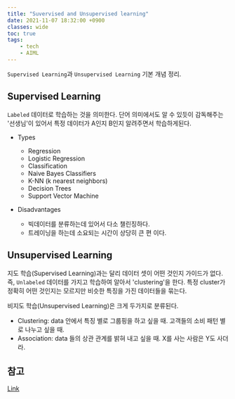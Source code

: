 ```yaml
---
title: "Suvervised and Unsupervised learning"
date: 2021-11-07 18:32:00 +0900
classes: wide
toc: true
tags:
    - tech
    - AIML
---
```


`Supervised Learning`과 `Unsupervised Learning` 기본 개념 정리.

## Supervised Learning

`Labeled` 데이터로 학습하는 것을 의미한다. 단어 의미에서도 알 수 있듯이 감독해주는 '선생님'이 있어서 특정 데이터가 A인지 B인지 알려주면서 학습하게된다.

- Types
    - Regression
    - Logistic Regression
    - Classification
    - Naive Bayes Classifiers
    - K-NN (k nearest neighbors)
    - Decision Trees
    - Support Vector Machine

- Disadvantages
    - 빅데이터를 분류하는데 있어서 다소 챌린징하다.
    - 트레이닝을 하는데 소요되는 시간이 상당히 큰 편 이다.

## Unsupervised Learning

지도 학습(Supervised Learning)과는 달리 데이터 셋이 어떤 것인지 가이드가 없다. 즉, `Unlabeled` 데이터를 가지고 학습하여 알아서 'clustering'을 한다. 특정 cluster가 정확히 어떤 것인지는 모르지만 비슷한 특징을 가진 데이터들을 묶는다.

비지도 학습(Unsupervised Learning)은 크게 두가지로 분류된다.

- Clustering: data 안에서 특징 별로 그룹핑을 하고 싶을 때. 고객들의 소비 패턴 별로 나누고 싶을 때.
- Association: data 들의 상관 관계를 밝혀 내고 싶을 때. X를 사는 사람은 Y도 사더라.

## 참고

[Link](https://www.geeksforgeeks.org/supervised-unsupervised-learning/)